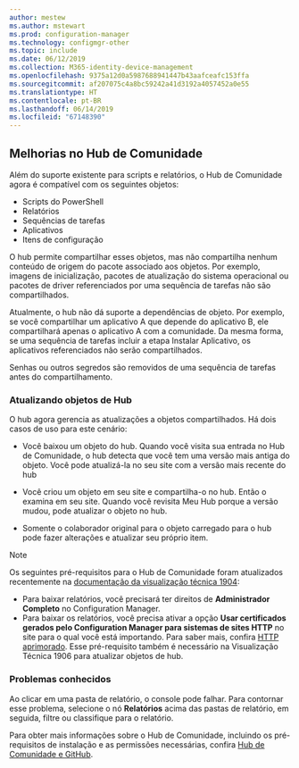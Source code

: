 ```yaml
---
author: mestew
ms.author: mstewart
ms.prod: configuration-manager
ms.technology: configmgr-other
ms.topic: include
ms.date: 06/12/2019
ms.collection: M365-identity-device-management
ms.openlocfilehash: 9375a12d0a5987688941447b43aafceafc153ffa
ms.sourcegitcommit: af207075c4a8bc59242a41d3192a4057452a0e55
ms.translationtype: HT
ms.contentlocale: pt-BR
ms.lasthandoff: 06/14/2019
ms.locfileid: "67148390"
---
```

## <a name="bkmk_hub"></a> Melhorias no Hub de Comunidade

<!--4224401 & 3555935-->

Além do suporte existente para scripts e relatórios, o Hub de Comunidade agora é compatível com os seguintes objetos:  

- Scripts do PowerShell
- Relatórios
- Sequências de tarefas
- Aplicativos
- Itens de configuração  

O hub permite compartilhar esses objetos, mas não compartilha nenhum conteúdo de origem do pacote associado aos objetos. Por exemplo, imagens de inicialização, pacotes de atualização do sistema operacional ou pacotes de driver referenciados por uma sequência de tarefas não são compartilhados.

Atualmente, o hub não dá suporte a dependências de objeto. Por exemplo, se você compartilhar um aplicativo A que depende do aplicativo B, ele compartilhará apenas o aplicativo A com a comunidade. Da mesma forma, se uma sequência de tarefas incluir a etapa Instalar Aplicativo, os aplicativos referenciados não serão compartilhados.

Senhas ou outros segredos são removidos de uma sequência de tarefas antes do compartilhamento.

### <a name="updating-hub-objects"></a>Atualizando objetos de Hub

O hub agora gerencia as atualizações a objetos compartilhados. Há dois casos de uso para este cenário:

   - Você baixou um objeto do hub. Quando você visita sua entrada no Hub de Comunidade, o hub detecta que você tem uma versão mais antiga do objeto. Você pode atualizá-la no seu site com a versão mais recente do hub

   - Você criou um objeto em seu site e compartilha-o no hub. Então o examina em seu site. Quando você revisita Meu Hub porque a versão mudou, pode atualizar o objeto no hub.

   - Somente o colaborador original para o objeto carregado para o hub pode fazer alterações e atualizar seu próprio item.

> [!NOTE]
> Os seguintes pré-requisitos para o Hub de Comunidade foram atualizados recentemente na [documentação da visualização técnica 1904](/sccm/core/get-started/2019/technical-preview-1904#community-hub-and-github):
> - Para baixar relatórios, você precisará ter direitos de **Administrador Completo** no Configuration Manager.
> - Para baixar os relatórios, você precisa ativar a opção **Usar certificados gerados pelo Configuration Manager para sistemas de sites HTTP** no site para o qual você está importando. Para saber mais, confira [HTTP aprimorado](/sccm/core/plan-design/hierarchy/enhanced-http). Esse pré-requisito também é necessário na Visualização Técnica 1906 para atualizar objetos de hub.

### <a name="known-issues"></a>Problemas conhecidos

Ao clicar em uma pasta de relatório, o console pode falhar. Para contornar esse problema, selecione o nó **Relatórios** acima das pastas de relatório, em seguida, filtre ou classifique para o relatório.

Para obter mais informações sobre o Hub de Comunidade, incluindo os pré-requisitos de instalação e as permissões necessárias, confira [Hub de Comunidade e GitHub](/sccm/core/get-started/2019/technical-preview-1904#community-hub-and-github). 

